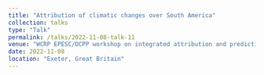 ```yaml
---
title: "Attribution of climatic changes over South America"
collection: talks
type: "Talk"
permalink: /talks/2022-11-08-talk-11
venue: "WCRP EPESC/DCPP workshop on integrated attribution and prediction"
date: 2022-11-08
location: "Exeter, Great Britain"
---
```

